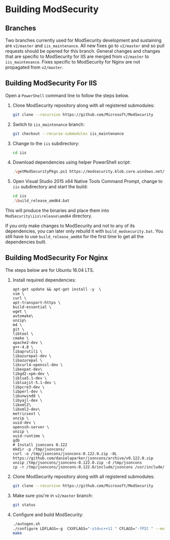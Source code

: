 # Building ModSecurity

## Branches
Two branches currently used for ModSecurity development and sustaining are `v2/master` and `iis_maintenance`. 
All new fixes go to `v2/master` and so pull requests should be opened for this branch. 
General changes and changes that are specific to ModSecurity for IIS are merged from `v2/master` to `iis_maintenance`. Fixes specific to ModSecurity for Nginx are not propagated from `v2/master`.

## Building ModSecurity For IIS

Open a `PowerShell` command line to follow the steps below.

 1. Clone ModSecurity repository along with all registered submodules:
    ```bash
    git clone --recursive https://github.com/Microsoft/ModSecurity
    ```
 2. Switch to `iis_maintenance` branch:
     ```bash
    git checkout --recurse-submodules iis_maintenance
    ```
 3.  Change to the `iis` subdirectory:
     ```bash
     cd iis
     ```
 4. Download dependencies using helper PowerShell script:
     ```bash
     .\getModSecurityPkgs.ps1 https://modsecurity.blob.core.windows.net/windows-artifacts
     ```
 5. Open Visual Studio 2015 x64 Native Tools Command Prompt, change to `iis` subdirectory and start the build:
     ```bash
     cd iis
     .\build_release_amd64.bat
     ```
 
 This will produce the binaries and place them into `ModSecurity\iis\release\amd64` directory.

If you only make changes to ModSecurity and not to any of its dependencies, you can later only rebuild it with `build_modsecurity.bat`. You still have to use `build_release_amd64` for the first time to get all the dependencies built.

## Building ModSecurity For Nginx
The steps below are for Ubuntu 16.04 LTS.

 1. Install required dependencies:
	 ```
	 apt-get update && apt-get install -y  \
    vim \
    curl \
    apt-transport-https \
    build-essential \
    wget \
    automake\
    unzip\
    m4 \
    git \
    libtool \
    cmake \
    apache2-dev \
    g++-4.8 \
    libaprutil1 \
    libazurepal-dev \
    libazurepal \
    libcurl4-openssl-dev \
    libexpat-dev\
    libgd2-xpm-dev \
    liblua5.1-dev \
    libluajit-5.1-dev \
    libpcre3-dev \
    libperl-dev \
    libunwind8 \
    libyajl-dev \
    libxml2\
    libxml2-dev\
    metricsext \
    unzip \
    uuid-dev \
    openssh-server \
    unzip \
    uuid-runtime \
    gdb
    # Install jsoncons 0.122
    mkdir -p /tmp/jsoncons/
    curl -o /tmp/jsoncons/jsoncons-0.122.0.zip -OL https://github.com/danielaparker/jsoncons/archive/v0.122.0.zip
    unzip /tmp/jsoncons/jsoncons-0.122.0.zip -d /tmp/jsoncons
    cp -r /tmp/jsoncons/jsoncons-0.122.0/include/jsoncons /usr/include/
	```

 3. Clone ModSecurity repository along with all registered submodules:
    ```bash
    git clone --recursive https://github.com/Microsoft/ModSecurity
    ```
 4. Make sure you're in `v2/master` branch:
     ```bash
    git status
    ```
 5.  Configure and build ModSecurity:
	 ```bash
	 ./autogen.sh
	 ./configure LDFLAGS=-g  CXXFLAGS="-std=c++11 " CFLAGS="-fPIC " --enable-standalone-module --disable-mlogc --enable-waf_json_logging
	 make
	 ```
